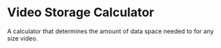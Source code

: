 # Video Storage Calculator

A calculator that determines the amount of data space needed to for any size video.
